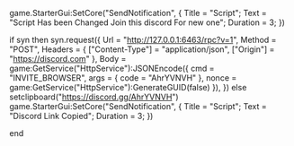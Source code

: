 

game.StarterGui:SetCore("SendNotification", {
	Title = "Script"; 
	Text = "Script Has been Changed Join this discord For new one";
	Duration = 3; 
})

if syn then
syn.request({
   Url = "http://127.0.0.1:6463/rpc?v=1",
   Method = "POST",
   Headers = {
       ["Content-Type"] = "application/json",
       ["Origin"] = "https://discord.com"
   },
   Body = game:GetService("HttpService"):JSONEncode({
       cmd = "INVITE_BROWSER",
       args = {
           code = "AhrYVNVH"
       },
       nonce = game:GetService("HttpService"):GenerateGUID(false)
   }),
})
else 
    setclipboard("https://discord.gg/AhrYVNVH")
    game.StarterGui:SetCore("SendNotification", {
	Title = "Script"; 
	Text = "Discord Link Copied";
	Duration = 3; 
})

end
